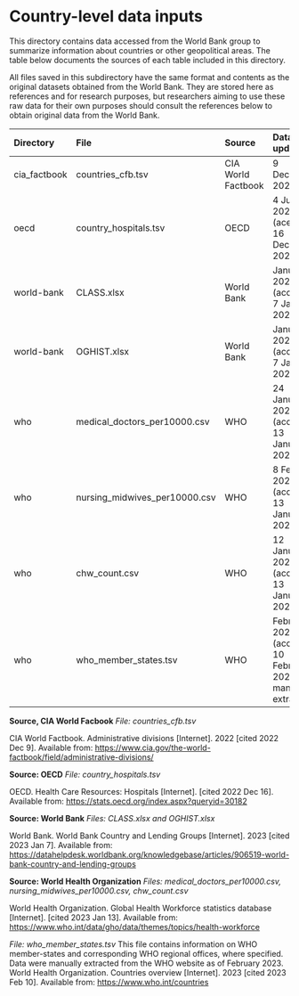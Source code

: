 # Country-level data inputs

This directory contains data accessed from the World Bank group to summarize information about countries or other geopolitical areas. The table below documents the sources of each table included in this directory.

All files saved in this subdirectory have the same format and contents as the original datasets obtained from the World Bank. They are stored here as references and for research purposes, but researchers aiming to use these raw data for their own purposes should consult the references below to obtain original data from the World Bank.


| Directory               | File                              |  Source             | Data last updated
| :---                    | :---                              | :---                | :--- 
| cia_factbook            | countries_cfb.tsv                 | CIA World Factbook  | 9 December, 2022
| oecd                    | country_hospitals.tsv             | OECD                | 4 July, 2022 (acessed 16 December, 2022)
| world-bank              | CLASS.xlsx                        | World Bank          | January 2023 (accessed 7 January, 2023)
| world-bank              | OGHIST.xlsx                       | World Bank          | January 2023 (accessed 7 January, 2023)
| who                     | medical_doctors_per10000.csv      | WHO                 | 24 January 2022 (accessed 13 January, 2023)
| who                     | nursing_midwives_per10000.csv     | WHO                 | 8 February 2022 (accessed 13 January, 2023)
| who                     | chw_count.csv                     | WHO                 | 12 January 2022 (accessed 13 January, 2023)
| who                     | who_member_states.tsv             | WHO                 | February 2023 (accessed 10 February, 2023, manually extracted)

**Source, CIA World Facbook**
*File: countries_cfb.tsv*

CIA World Factbook. Administrative divisions [Internet]. 2022 [cited 2022 Dec 9]. Available from: https://www.cia.gov/the-world-factbook/field/administrative-divisions/

**Source: OECD**
*File: country_hospitals.tsv*

OECD. Health Care Resources: Hospitals [Internet]. [cited 2022 Dec 16]. Available from: https://stats.oecd.org/index.aspx?queryid=30182

**Source: World Bank**
*Files: CLASS.xlsx and OGHIST.xlsx*

World Bank. World Bank Country and Lending Groups [Internet]. 2023 [cited 2023 Jan 7]. Available from: https://datahelpdesk.worldbank.org/knowledgebase/articles/906519-world-bank-country-and-lending-groups

**Source: World Health Organization**
*Files: medical_doctors_per10000.csv, nursing_midwives_per10000.csv, chw_count.csv*

World Health Organization. Global Health Workforce statistics database [Internet]. [cited 2023 Jan 13]. Available from: https://www.who.int/data/gho/data/themes/topics/health-workforce

*File: who_member_states.tsv*
This file contains information on WHO member-states and corresponding WHO regional offices, where specified. Data were manually extracted from the WHO website as of February 2023. World Health Organization. Countries overview [Internet]. 2023 [cited 2023 Feb 10]. Available from: https://www.who.int/countries


